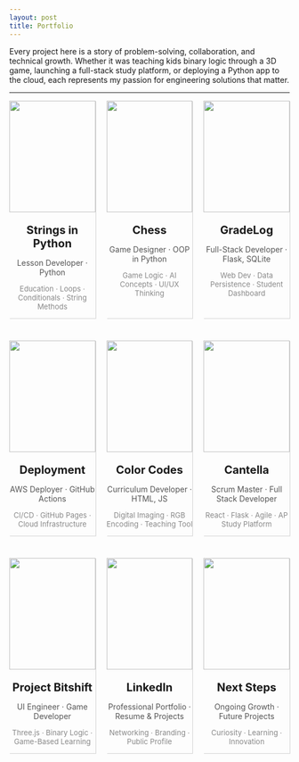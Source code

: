```yaml
---
layout: post
title: Portfolio
---
```


<style>
  .container {
    transition: 0.15s;
    box-shadow: 1px 1px 1px rgba(0,0,0,0.15);
    width: 100%;
  }

  .container:hover {
    box-shadow: 5px 5px 5px rgba(0,0,0,0.15);
  }

  .project-information {
    text-align: center;
  }

  .project-name {
    font-size: 20px;
    font-weight: bold;
    margin-bottom: 5px;
  }

  .project-role {
    font-size: 14px;
    color: #555;
    margin-bottom: 5px;
  }

  .project-tags {
    font-size: 13px;
    color: #888;
  }

  .image {
    width: 100%;
    height: 200px;
  }

  .image img {
    width: 100%;
    height: 100%;
    object-fit: contain;
  }
</style>

Every project here is a story of problem-solving, collaboration, and technical growth. Whether it was teaching kids binary logic through a 3D game, launching a full-stack study platform, or deploying a Python app to the cloud, each represents my passion for engineering solutions that matter.

---

<div style="display: grid; grid-template-columns: 1fr 1fr 1fr; margin-bottom: 30px; column-gap: 20px; row-gap: 40px;">

<!-- Container 1 -->
<div class="container">
  <div class="image">
    <a href="{{site.baseurl}}//2024/09/25/strings_lesson_IPYNB_2_.html" target="_blank">
      <img src="{{site.baseurl}}/images/Portfolio/String_example.png">
    </a>
  </div>
  <div class="project-information">
    <p class="project-name">Strings in Python</p>
    <p class="project-role">Lesson Developer · Python</p>
    <p class="project-tags">Education · Loops · Conditionals · String Methods</p>
  </div>
</div>

<!-- Container 2 -->
<div class="container">
  <div class="image">
    <a href="{{site.baseurl}}//2024/11/20/Sprint3-Review_IPYNB_2_.html" target="_blank">
      <img src="{{site.baseurl}}/images/Portfolio/ChessSet.jpg">
    </a>
  </div>
  <div class="project-information">
    <p class="project-name">Chess</p>
    <p class="project-role">Game Designer · OOP in Python</p>
    <p class="project-tags">Game Logic · AI Concepts · UI/UX Thinking</p>
  </div>
</div>

<!-- Container 3 -->
<div class="container">
  <div class="image">
    <a href="{{site.baseurl}}//2025/01/24/gradelog-blog_IPYNB_2_.html" target="_blank">
      <img src="{{site.baseurl}}/images/Portfolio/gradelog.png">
    </a>
  </div>
  <div class="project-information">
    <p class="project-name">GradeLog</p>
    <p class="project-role">Full-Stack Developer · Flask, SQLite</p>
    <p class="project-tags">Web Dev · Data Persistence · Student Dashboard</p>
  </div>
</div>

<!-- Container 4 -->
<div class="container">
  <div class="image">
    <a href="https://xaviertho.github.io/cantella_frontend/aws-deployment-blog" target="_blank">
      <img src="{{site.baseurl}}/images/Portfolio/deployment.jpg">
    </a>
  </div>
  <div class="project-information">
    <p class="project-name">Deployment</p>
    <p class="project-role">AWS Deployer · GitHub Actions</p>
    <p class="project-tags">CI/CD · GitHub Pages · Cloud Infrastructure</p>
  </div>
</div>

<!-- Container 5 -->
<div class="container">
  <div class="image">
    <a href="https://xaviertho.github.io/csp/image-lesson" target="_blank">
      <img src="{{site.baseurl}}/images/Portfolio/rgb.png">
    </a>
  </div>
  <div class="project-information">
    <p class="project-name">Color Codes</p>
    <p class="project-role">Curriculum Developer · HTML, JS</p>
    <p class="project-tags">Digital Imaging · RGB Encoding · Teaching Tool</p>
  </div>
</div>

<!-- Container 6 -->
<div class="container">
  <div class="image">
    <a href="https://xaviertho.github.io/cantella_frontend/" target="_blank">
      <img src="{{site.baseurl}}/images/Portfolio/cantella.png">
    </a>
  </div>
  <div class="project-information">
    <p class="project-name">Cantella</p>
    <p class="project-role">Scrum Master · Full Stack Developer</p>
    <p class="project-tags">React · Flask · Agile · AP Study Platform</p>
  </div>
</div>

<!-- Container 7 -->
<div class="container">
  <div class="image">
    <a href="https://frogpants.github.io/Project-Bitshift/" target="_blank">
      <img src="{{site.baseurl}}/images/Portfolio/bitshift.png">
    </a>
  </div>
  <div class="project-information">
    <p class="project-name">Project Bitshift</p>
    <p class="project-role">UI Engineer · Game Developer</p>
    <p class="project-tags">Three.js · Binary Logic · Game-Based Learning</p>
  </div>
</div>

<!-- Container 8 -->
<div class="container">
  <div class="image">
    <a href="https://www.linkedin.com/in/xavier-thompson-1978892b7/" target="_blank">
      <img src="{{site.baseurl}}/images/Portfolio/linkedin.png">
    </a>
  </div>
  <div class="project-information">
    <p class="project-name">LinkedIn</p>
    <p class="project-role">Professional Portfolio · Resume & Projects</p>
    <p class="project-tags">Networking · Branding · Public Profile</p>
  </div>
</div>

<!-- Container 9 -->
<div class="container">
  <div class="image">
    <a href="https://en.wikipedia.org/wiki/Question_mark" target="_blank">
      <img src="{{site.baseurl}}/images/Portfolio/next-steps.png">
    </a>
  </div>
  <div class="project-information">
    <p class="project-name">Next Steps</p>
    <p class="project-role">Ongoing Growth · Future Projects</p>
    <p class="project-tags">Curiosity · Learning · Innovation</p>
  </div>
</div>

</div>
